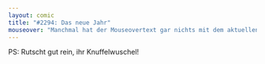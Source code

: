 ```yaml
---
layout: comic
title: "#2294: Das neue Jahr"
mouseover: "Manchmal hat der Mouseovertext gar nichts mit dem aktuellen Comic zu tun."
---
```


PS: 
Rutscht gut rein, ihr Knuffelwuschel!
